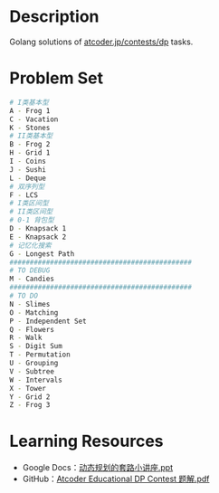 # Description
Golang solutions of [atcoder.jp/contests/dp](https://atcoder.jp/contests/dp/tasks) tasks.

# Problem Set
```bash
# I类基本型
A - Frog 1
C - Vacation
K - Stones
# II类基本型
B - Frog 2
H - Grid 1
I - Coins
J - Sushi
L - Deque
# 双序列型
F - LCS
# I类区间型
# II类区间型
# 0-1 背包型
D - Knapsack 1
E - Knapsack 2
# 记忆化搜索
G - Longest Path
#############################################
# TO DEBUG
M - Candies
#############################################
# TO DO
N - Slimes
O - Matching
P - Independent Set
Q - Flowers
R - Walk
S - Digit Sum
T - Permutation
U - Grouping
V - Subtree
W - Intervals
X - Tower
Y - Grid 2
Z - Frog 3
```

# Learning Resources
- Google Docs：[动态规划的套路小讲座.ppt](https://docs.google.com/presentation/d/1F_Qp3kzw7jZkPpb7ll7J6-02285bCA3Z9nmU1e7a2rk/edit#slide=id.p)
- GitHub：[Atcoder Educational DP Contest 题解.pdf](https://github.com/SamZhangQingChuan/Editorials/raw/master/Educational%20DP%20Contest%20Editorial/Educational_DP_Contest_Editorial.pdf)

